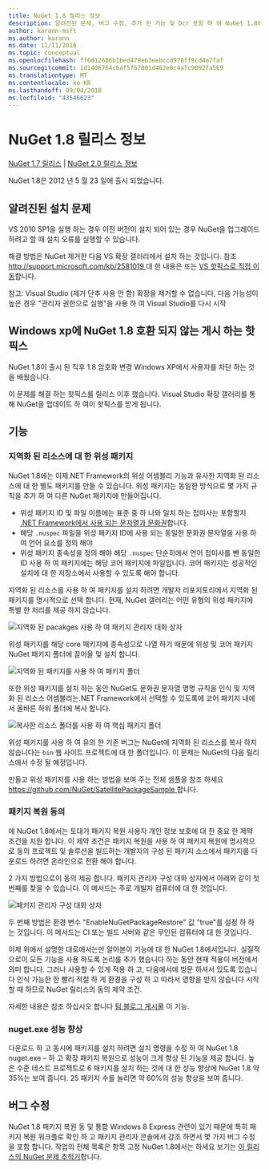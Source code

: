 ```yaml
---
title: NuGet 1.8 릴리스 정보
description: 알려진된 문제, 버그 수정, 추가 된 기능 및 Dcr 포함 하 여 NuGet 1.8에 대 한 릴리스 정보입니다.
author: karann-msft
ms.author: karann
ms.date: 11/11/2016
ms.topic: conceptual
ms.openlocfilehash: ff6d12606b1bed479e63eebccd978ff9cd4a7faf
ms.sourcegitcommit: 1d1406764c6af5fb7801d462e0c4afc9092fa569
ms.translationtype: MT
ms.contentlocale: ko-KR
ms.lasthandoff: 09/04/2018
ms.locfileid: "43546623"
---
```

# <a name="nuget-18-release-notes"></a>NuGet 1.8 릴리스 정보

[NuGet 1.7 릴리스](../release-notes/nuget-1.7.md) | [NuGet 2.0 릴리스 정보](../release-notes/nuget-2.0.md)

NuGet 1.8은 2012 년 5 월 23 일에 출시 되었습니다.

## <a name="known-installation-issue"></a>알려진된 설치 문제
VS 2010 SP1을 실행 하는 경우 이전 버전이 설치 되어 있는 경우 NuGet을 업그레이드 하려고 할 때 설치 오류를 실행할 수 있습니다.

해결 방법은 NuGet 제거한 다음 VS 확장 갤러리에서 설치 하는 것입니다.  참조 [ http://support.microsoft.com/kb/2581019 ](http://support.microsoft.com/kb/2581019) 대 한 내용은 또는 [VS 핫픽스로 직접 이동](http://bit.ly/vsixcertfix)합니다.

참고: Visual Studio (제거 단추 사용 안 함) 확장을 제거할 수 없습니다, 다음 가능성이 높은 경우 "관리자 권한으로 실행"을 사용 하 여 Visual Studio를 다시 시작

## <a name="nuget-18-incompatible-with-windows-xp-hotfix-published"></a>Windows xp에 NuGet 1.8 호환 되지 않는 게시 하는 핫픽스

NuGet 1.8이 출시 된 직후 1.8 암호화 변경 Windows XP에서 사용자를 차단 하는 것을 배웠습니다.

이 문제를 해결 하는 핫픽스를 릴리스 이후 했습니다.  Visual Studio 확장 갤러리를 통해 NuGet을 업데이트 하 여이 핫픽스를 받게 됩니다.

## <a name="features"></a>기능

### <a name="satellite-packages-for-localized-resources"></a>지역화 된 리소스에 대 한 위성 패키지
NuGet 1.8에는 이제.NET Framework의 위성 어셈블리 기능과 유사한 지역화 된 리소스에 대 한 별도 패키지를 만들 수 있습니다.  위성 패키지는 동일한 방식으로 몇 가지 규칙을 추가 하 여 다른 NuGet 패키지에 만들어집니다.

* 위성 패키지 ID 및 파일 이름에는 표준 중 하 나와 일치 하는 접미사는 포함할지 [.NET Framework에서 사용 되는 문자열과 문화권](http://msdn.microsoft.com/goglobal/bb896001.aspx)합니다.
* 해당 `.nuspec` 파일을 위성 패키지 ID에 사용 되는 동일한 문화권 문자열을 사용 하 여 언어 요소를 정의 해야
* 위성 패키지 종속성을 정의 해야 해당 `.nuspec` 단순히에서 언어 접미사를 뺀 동일한 ID 사용 하 여 패키지에는 해당 코어 패키지에 파일입니다.  코어 패키지는 성공적인 설치에 대 한 저장소에서 사용할 수 있도록 해야 합니다.

지역화 된 리소스를 사용 하 여 패키지를 설치 하려면 개발자 리포지토리에서 지역화 된 패키지를 명시적으로 선택 합니다. 현재, NuGet 갤러리는 어떤 유형의 위성 패키지에 특별 한 처리를 제공 하지 않습니다.

![지역화 된 pacakges 사용 하 여 패키지 관리자 대화 상자](./media/dlg-w-loc-packs.png)

위성 패키지를 해당 core 패키지에 종속성으로 나열 하기 때문에 위성 및 코어 패키지 NuGet 패키지 폴더에 끌어올 및 설치 합니다.

![지역화 된 패키지를 사용 하 여 패키지 폴더](./media/fldr-loc-packs.png)

또한 위성 패키지를 설치 하는 동안 NuGet도 문화권 문자열 명명 규칙을 인식 및 지역화 된 리소스 어셈블리는.NET Framework에서 선택할 수 있도록에 코어 패키지 내에서 올바른 하위 폴더에 복사 합니다.

![복사한 리소스 폴더를 사용 하 여 핵심 패키지 폴더](./media/fldr-copied-loc.png)

위성 패키지를 사용 하 여 유의 한 기존 버그는 NuGet에 지역화 된 리소스를 복사 하지 않습니다는 `bin` 웹 사이트 프로젝트에 대 한 폴더입니다.  이 문제는 NuGet의 다음 릴리스에서 수정 될 예정입니다.

만들고 위성 패키지를 사용 하는 방법을 보여 주는 전체 샘플을 참조 하세요 [ https://github.com/NuGet/SatellitePackageSample ](https://github.com/NuGet/SatellitePackageSample)합니다.

### <a name="package-restore-consent"></a>패키지 복원 동의
에 NuGet 1.8에서는 토대가 패키지 복원 사용자 개인 정보 보호에 대 한 중요 한 제약 조건을 지원 합니다. 이 제약 조건은 패키지 복원을 사용 하 여 패키지 복원에 명시적으로 동의 프로젝트 및 솔루션을 빌드하는 개발자의 구성 된 패키지 소스에서 패키지를 다운로드 하려면 온라인으로 전환 해야 합니다.

2 가지 방법으로이 동의 제공 합니다. 패키지 관리자 구성 대화 상자에서 아래와 같이 첫 번째를 찾을 수 있습니다.  이 메서드는 주로 개발자 컴퓨터에 대 한 것입니다.

![패키지 관리자 구성 대화 상자](./media/pr-consent-configdlg.png)

두 번째 방법은 환경 변수 "EnableNuGetPackageRestore" 값 "true"를 설정 하 하는 것입니다.  이 메서드는 CI 또는 빌드 서버와 같은 무인된 컴퓨터에 대 한 것입니다.

이제 위에서 설명한 대로에서는만 알아본이 기능에 대 한 NuGet 1.8에서입니다.  실질적으로이 모든 기능을 사용 하도록 논리를 추가 했습니다 하는 동안 현재 적용이 버전에서 의미 합니다. 그러나 사용할 수 있게 적용 하 고, 다음에서에 방문 하셔서 있도록 있습니다 인식 가능한 한 빨리 적절 하 게 환경을 구성 하 고 따라서 영향을 받지 않습니다 시작할 때 하므로 NuGet 릴리스의 동의 제약 조건.

자세한 내용은 참조 하십시오 합니다 [팀 블로그 게시물](http://blog.nuget.org/20120518/package-restore-and-consent.html) 이 기능.

### <a name="nugetexe-performance-improvements"></a>nuget.exe 성능 향상
다운로드 하 고 동시에 패키지를 설치 하려면 설치 명령을 수정 하 여 NuGet 1.8 nuget.exe – 하 고 확장 패키지 복원으로 성능이 크게 향상 된 기능을 제공 합니다.  높은 수준 테스트 프로젝트로 6 패키지를 설치 하는 것에 대 한 성능 향상에 NuGet 1.8 약 35%는 보여 줍니다.  25 패키지 수를 늘리면 약 60%의 성능 향상을 보여 줍니다.

## <a name="bug-fixes"></a>버그 수정
NuGet 1.8 패키지 복원 동 및 통합 Windows 8 Express 관련이 있기 때문에 특히 패키지 복원 워크플로 확인 하 고 패키지 관리자 콘솔에서 강조 하면서 몇 가지 버그 수정을 포함 합니다.
작업의 전체 목록은 항목 고정 NuGet 1.8에서는 하세요 보기는 [이 릴리스의 NuGet 문제 추적기](http://nuget.codeplex.com/workitem/list/advanced?keyword=&status=Closed&type=All&priority=All&release=NuGet%201.8&assignedTo=All&component=All&sortField=Votes&sortDirection=Descending&page=0)합니다.
